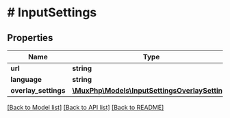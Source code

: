 # # InputSettings

## Properties

Name | Type | Description | Notes
------------ | ------------- | ------------- | -------------
**url** | **string** |  | [optional] 
**language** | **string** |  | [optional] 
**overlay_settings** | [**\MuxPhp\Models\InputSettingsOverlaySettings**](InputSettingsOverlaySettings.md) |  | [optional] 

[[Back to Model list]](../../README.md#documentation-for-models) [[Back to API list]](../../README.md#documentation-for-api-endpoints) [[Back to README]](../../README.md)


